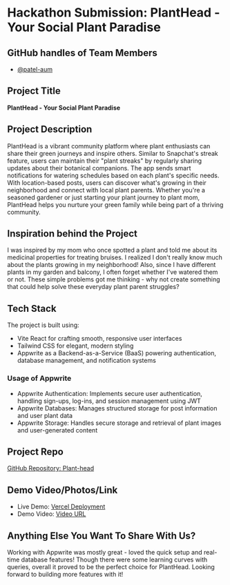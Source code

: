 # Hackathon Submission: **PlantHead - Your Social Plant Paradise**

## GitHub handles of Team Members  
- [@patel-aum](https://github.com/patel-aum)

## Project Title
**PlantHead - Your Social Plant Paradise**

## Project Description
PlantHead is a vibrant community platform where plant enthusiasts can share their green journeys and inspire others. Similar to Snapchat's streak feature, users can maintain their "plant streaks" by regularly sharing updates about their botanical companions. The app sends smart notifications for watering schedules based on each plant's specific needs. With location-based posts, users can discover what's growing in their neighborhood and connect with local plant parents. Whether you're a seasoned gardener or just starting your plant journey to plant mom, PlantHead helps you nurture your green family while being part of a thriving community.

## Inspiration behind the Project
I was inspired by my mom who once spotted a plant and told me about its medicinal properties for treating bruises. I realized I don't really know much about the plants growing in my neighborhood! Also, since I have different plants in my garden and balcony, I often forget whether I've watered them or not. These simple problems got me thinking - why not create something that could help solve these everyday plant parent struggles?

## Tech Stack    
The project is built using:
- Vite React for crafting smooth, responsive user interfaces
- Tailwind CSS for elegant, modern styling
- Appwrite as a Backend-as-a-Service (BaaS) powering authentication, database management, and notification systems

### Usage of Appwrite
- Appwrite Authentication: Implements secure user authentication, handling sign-ups, log-ins, and session management using JWT
- Appwrite Databases: Manages structured storage for post information and user plant data
- Appwrite Storage: Handles secure storage and retrieval of plant images and user-generated content

## Project Repo  
[GitHub Repository: Plant-head](https://github.com/patel-aum/planthead)  

## Demo Video/Photos/Link
- Live Demo: [Vercel Deployment](https://plant-head.vercel.app/)
- Demo Video: [Video URL](https://drive.google.com/file/d/1jrTd-_9qqoUX2ELj_LHl4RXPMXEIsMB5/view?usp=sharing)

## Anything Else You Want To Share With Us?
Working with Appwrite was mostly great - loved the quick setup and real-time database features! Though there were some learning curves with queries, overall it proved to be the perfect choice for PlantHead. Looking forward to building more features with it!

